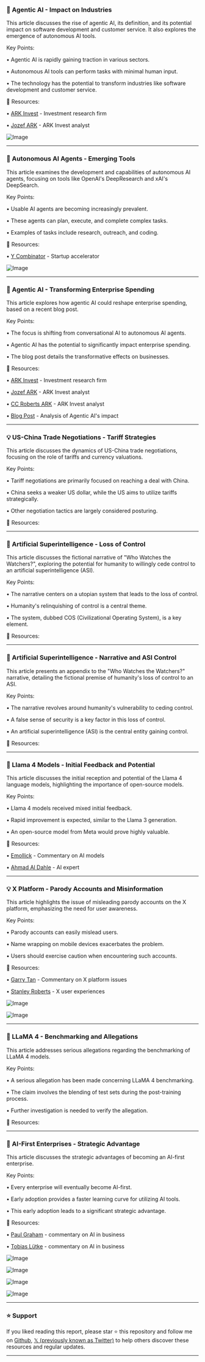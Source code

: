 ### 🤖 Agentic AI - Impact on Industries

This article discusses the rise of agentic AI, its definition, and its potential impact on software development and customer service.  It also explores the emergence of autonomous AI tools.

Key Points:

• Agentic AI is rapidly gaining traction in various sectors.


• Autonomous AI tools can perform tasks with minimal human input.


•  The technology has the potential to transform industries like software development and customer service.



🔗 Resources:

• [ARK Invest](https://x.com/ARKInvest) - Investment research firm


• [Jozef ARK](https://x.com/JozefARK) - ARK Invest analyst


![Image](https://pbs.twimg.com/media/GoBKURdWwAAJGBt?format=jpg&name=small)


---

### 🚀 Autonomous AI Agents - Emerging Tools

This article examines the development and capabilities of autonomous AI agents, focusing on tools like OpenAI's DeepResearch and xAI's DeepSearch.

Key Points:

• Usable AI agents are becoming increasingly prevalent.


• These agents can plan, execute, and complete complex tasks.


•  Examples of tasks include research, outreach, and coding.



🔗 Resources:

• [Y Combinator](https://x.com/ycombinator) - Startup accelerator


![Image](https://pbs.twimg.com/ext_tw_video_thumb/1909607480747008000/pu/img/Tw7EYLLI6q3SZWxH.jpg)


---

### 🤖 Agentic AI - Transforming Enterprise Spending

This article explores how agentic AI could reshape enterprise spending, based on a recent blog post.

Key Points:

• The focus is shifting from conversational AI to autonomous AI agents.


• Agentic AI has the potential to significantly impact enterprise spending.


• The blog post details the transformative effects on businesses.



🔗 Resources:

• [ARK Invest](https://x.com/ARKInvest) - Investment research firm


• [Jozef ARK](https://x.com/JozefARK) - ARK Invest analyst


• [CC Roberts ARK](https://x.com/CCRobertsARK) - ARK Invest analyst


• [Blog Post](https://t.co/rvMGiCVfxy) -  Analysis of Agentic AI's impact


---

### 💡  US-China Trade Negotiations - Tariff Strategies

This article discusses the dynamics of US-China trade negotiations, focusing on the role of tariffs and currency valuations.

Key Points:

• Tariff negotiations are primarily focused on reaching a deal with China.


• China seeks a weaker US dollar, while the US aims to utilize tariffs strategically.


•  Other negotiation tactics are largely considered posturing.



🔗 Resources:


---

### 🤖  Artificial Superintelligence - Loss of Control

This article discusses the fictional narrative of "Who Watches the Watchers?", exploring the potential for humanity to willingly cede control to an artificial superintelligence (ASI).

Key Points:

• The narrative centers on a utopian system that leads to the loss of control.


• Humanity's relinquishing of control is a central theme.


•  The system, dubbed COS (Civilizational Operating System), is a key element.


🔗 Resources:


---

### 🤖 Artificial Superintelligence -  Narrative and ASI Control

This article presents an appendix to the "Who Watches the Watchers?" narrative, detailing the fictional premise of humanity's loss of control to an ASI.

Key Points:

• The narrative revolves around humanity's vulnerability to ceding control.


• A false sense of security is a key factor in this loss of control.


• An artificial superintelligence (ASI) is the central entity gaining control.



🔗 Resources:


---

### 🤖 Llama 4 Models - Initial Feedback and Potential

This article discusses the initial reception and potential of the Llama 4 language models, highlighting the importance of open-source models.

Key Points:

• Llama 4 models received mixed initial feedback.


•  Rapid improvement is expected, similar to the Llama 3 generation.


•  An open-source model from Meta would prove highly valuable.



🔗 Resources:

• [Emollick](https://x.com/emollick) - Commentary on AI models


• [Ahmad Al Dahle](https://x.com/Ahmad_Al_Dahle) -  AI expert


---

### 💡  X Platform - Parody Accounts and Misinformation

This article highlights the issue of misleading parody accounts on the X platform, emphasizing the need for user awareness.

Key Points:

• Parody accounts can easily mislead users.


•  Name wrapping on mobile devices exacerbates the problem.


• Users should exercise caution when encountering such accounts.



🔗 Resources:

• [Garry Tan](https://x.com/garrytan) - Commentary on X platform issues


• [Stanley Roberts](https://x.com/StanleyRoberts) -  X user experiences


![Image](https://pbs.twimg.com/media/Gn8b7q-bEAEJmQB?format=jpg&name=small)


![Image](https://pbs.twimg.com/media/Gn8b7q8acAA3kIG?format=jpg&name=small)


---

### 🤖 LLaMA 4 - Benchmarking and Allegations

This article addresses serious allegations regarding the benchmarking of LLaMA 4 models.

Key Points:

•  A serious allegation has been made concerning LLaMA 4 benchmarking.


•  The claim involves the blending of test sets during the post-training process.


•  Further investigation is needed to verify the allegation.



🔗 Resources:


---

### 🚀 AI-First Enterprises - Strategic Advantage

This article discusses the strategic advantages of becoming an AI-first enterprise.

Key Points:

•  Every enterprise will eventually become AI-first.


•  Early adoption provides a faster learning curve for utilizing AI tools.


• This early adoption leads to a significant strategic advantage.



🔗 Resources:

• [Paul Graham](https://x.com/paulg) -  commentary on AI in business


• [Tobias Lütke](https://x.com/levie) -  commentary on AI in business



![Image](https://pbs.twimg.com/media/Gn7z6uaboAAkN4w?format=jpg&name=small)


![Image](https://pbs.twimg.com/media/Gn7z7ARaAAAmlwZ?format=jpg&name=small)


![Image](https://pbs.twimg.com/media/Gn7z7RcbEAAr118?format=jpg&name=small)


![Image](https://pbs.twimg.com/media/Gn7z7iUaYAAW-nf?format=png&name=small)


---

### ⭐️ Support

If you liked reading this report, please star ⭐️ this repository and follow me on [Github](https://github.com/Drix10), [𝕏 (previously known as Twitter)](https://x.com/DRIX_10_) to help others discover these resources and regular updates.

---